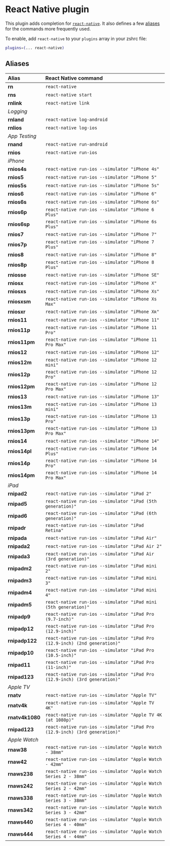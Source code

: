 # React Native plugin

This plugin adds completion for [`react-native`](https://facebook.github.io/react-native/).
It also defines a few [aliases](#aliases) for the commands more frequently used.

To enable, add `react-native` to your `plugins` array in your zshrc file:

```zsh
plugins=(... react-native)
```

## Aliases

| Alias           | React Native command                                                       |
| :-------------- | :------------------------------------------------------------------------- |
| **rn**          | `react-native`                                                             |
| **rns**         | `react-native start`                                                       |
| **rnlink**      | `react-native link`                                                        |
| _Logging_       |                                                                            |
| **rnland**      | `react-native log-android`                                                 |
| **rnlios**      | `react-native log-ios`                                                     |
| _App Testing_   |                                                                            |
| **rnand**       | `react-native run-android`                                                 |
| **rnios**       | `react-native run-ios`                                                     |
| _iPhone_        |                                                                            |
| **rnios4s**     | `react-native run-ios --simulator "iPhone 4s"`                             |
| **rnios5**      | `react-native run-ios --simulator "iPhone 5"`                              |
| **rnios5s**     | `react-native run-ios --simulator "iPhone 5s"`                             |
| **rnios6**      | `react-native run-ios --simulator "iPhone 6"`                              |
| **rnios6s**     | `react-native run-ios --simulator "iPhone 6s"`                             |
| **rnios6p**     | `react-native run-ios --simulator "iPhone 6 Plus"`                         |
| **rnios6sp**    | `react-native run-ios --simulator "iPhone 6s Plus"`                        |
| **rnios7**      | `react-native run-ios --simulator "iPhone 7"`                              |
| **rnios7p**     | `react-native run-ios --simulator "iPhone 7 Plus"`                         |
| **rnios8**      | `react-native run-ios --simulator "iPhone 8"`                              |
| **rnios8p**     | `react-native run-ios --simulator "iPhone 8 Plus"`                         |
| **rniosse**     | `react-native run-ios --simulator "iPhone SE"`                             |
| **rniosx**      | `react-native run-ios --simulator "iPhone X"`                              |
| **rniosxs**     | `react-native run-ios --simulator "iPhone Xs"`                             |
| **rniosxsm**    | `react-native run-ios --simulator "iPhone Xs Max"`                         |
| **rniosxr**     | `react-native run-ios --simulator "iPhone Xʀ"`                             |
| **rnios11**     | `react-native run-ios --simulator "iPhone 11"`                             |
| **rnios11p**    | `react-native run-ios --simulator "iPhone 11 Pro"`                         |
| **rnios11pm**   | `react-native run-ios --simulator "iPhone 11 Pro Max"`                     |
| **rnios12**     | `react-native run-ios --simulator "iPhone 12"`                             |
| **rnios12m**    | `react-native run-ios --simulator "iPhone 12 mini"`                        |
| **rnios12p**    | `react-native run-ios --simulator "iPhone 12 Pro"`                         |
| **rnios12pm**   | `react-native run-ios --simulator "iPhone 12 Pro Max"`                     |
| **rnios13**     | `react-native run-ios --simulator "iPhone 13"`                             |
| **rnios13m**    | `react-native run-ios --simulator "iPhone 13 mini"`                        |
| **rnios13p**    | `react-native run-ios --simulator "iPhone 13 Pro"`                         |
| **rnios13pm**   | `react-native run-ios --simulator "iPhone 13 Pro Max"`                     |
| **rnios14**     | `react-native run-ios --simulator "iPhone 14"`                             |
| **rnios14pl**   | `react-native run-ios --simulator "iPhone 14 Plus"`                        |
| **rnios14p**    | `react-native run-ios --simulator "iPhone 14 Pro"`                         |
| **rnios14pm**   | `react-native run-ios --simulator "iPhone 14 Pro Max"`                     |
| _iPad_          |                                                                            |
| **rnipad2**     | `react-native run-ios --simulator "iPad 2"`                                |
| **rnipad5**     | `react-native run-ios --simulator "iPad (5th generation)"`                 |
| **rnipad6**     | `react-native run-ios --simulator "iPad (6th generation)"`                 |
| **rnipadr**     | `react-native run-ios --simulator "iPad Retina"`                           |
| **rnipada**     | `react-native run-ios --simulator "iPad Air"`                              |
| **rnipada2**    | `react-native run-ios --simulator "iPad Air 2"`                            |
| **rnipada3**    | `react-native run-ios --simulator "iPad Air (3rd generation)"`             |
| **rnipadm2**    | `react-native run-ios --simulator "iPad mini 2"`                           |
| **rnipadm3**    | `react-native run-ios --simulator "iPad mini 3"`                           |
| **rnipadm4**    | `react-native run-ios --simulator "iPad mini 4"`                           |
| **rnipadm5**    | `react-native run-ios --simulator "iPad mini (5th generation)"`            |
| **rnipadp9**    | `react-native run-ios --simulator "iPad Pro (9.7-inch)"`                   |
| **rnipadp12**   | `react-native run-ios --simulator "iPad Pro (12.9-inch)"`                  |
| **rnipadp122**  | `react-native run-ios --simulator "iPad Pro (12.9-inch) (2nd generation)"` |
| **rnipadp10**   | `react-native run-ios --simulator "iPad Pro (10.5-inch)"`                  |
| **rnipad11**    | `react-native run-ios --simulator "iPad Pro (11-inch)"`                    |
| **rnipad123**   | `react-native run-ios --simulator "iPad Pro (12.9-inch) (3rd generation)"` |
| _Apple TV_      |                                                                            |
| **rnatv**       | `react-native run-ios --simulator "Apple TV"`                              |
| **rnatv4k**     | `react-native run-ios --simulator "Apple TV 4K"`                           |
| **rnatv4k1080** | `react-native run-ios --simulator "Apple TV 4K (at 1080p)"`                |
| **rnipad123**   | `react-native run-ios --simulator "iPad Pro (12.9-inch) (3rd generation)"` |
| _Apple Watch_   |                                                                            |
| **rnaw38**      | `react-native run-ios --simulator "Apple Watch - 38mm"`                    |
| **rnaw42**      | `react-native run-ios --simulator "Apple Watch - 42mm"`                    |
| **rnaws238**    | `react-native run-ios --simulator "Apple Watch Series 2 - 38mm"`           |
| **rnaws242**    | `react-native run-ios --simulator "Apple Watch Series 2 - 42mm"`           |
| **rnaws338**    | `react-native run-ios --simulator "Apple Watch Series 3 - 38mm"`           |
| **rnaws342**    | `react-native run-ios --simulator "Apple Watch Series 3 - 42mm"`           |
| **rnaws440**    | `react-native run-ios --simulator "Apple Watch Series 4 - 40mm"`           |
| **rnaws444**    | `react-native run-ios --simulator "Apple Watch Series 4 - 44mm"`           |
